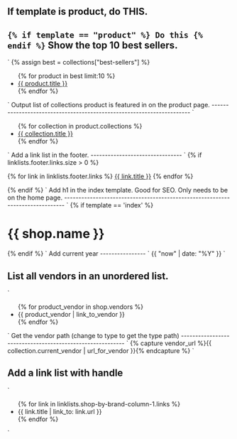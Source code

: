 If template is product, do THIS.
--------------------------------
`
{% if template == "product" %}
	Do this
{% endif %}
`
Show the top 10 best sellers.
--------------------------------
`
{% assign best = collections["best-sellers"] %}
<ul>
{% for product in best limit:10 %}
  <li><a href="{{ product.url }}">{{ product.title }}</a></li>
{% endfor %}
</ul>
`
Output list of collections product is featured in on the product page.
----------------------------------------------------------------------
`
<ul>
{% for collection in product.collections %}
    <li><a href="{{ collection.url }}">{{ collection.title }}</a></li>
{% endfor %}
</ul>
`
Add a link list in the footer.
--------------------------------
`
{% if linklists.footer.links.size > 0 %}
      <p role="navigation">
      {% for link in linklists.footer.links %}
        <a href="{{ link.url }}" title="{{ link.title }}"{% if link.active %} class="active"{% endif %}>{{ link.title }}</a>
      {% endfor %}
      </p>
{% endif %}
`
Add h1 in the index template. Good for SEO. Only needs to be on the home page.
------------------------------------------------------------------------------
`
{% if template == 'index' %}
	<h1 class="hidden">{{ shop.name }}</h1>
{% endif %}
`
Add current year
----------------
`
{{ "now" | date: "%Y" }}
`

List all vendors in an unordered list.
--------------------------------------
`
<ul>
  {% for product_vendor in shop.vendors %}
  <li>{{ product_vendor | link_to_vendor }}</li>
  {% endfor %}
</ul>
`
Get the vendor path (change to type to get the type path)
----------------------------------------------------------
`
{% capture vendor_url %}{{ collection.current_vendor | url_for_vendor }}{% endcapture %}
`

Add a link list with handle
----------------------------
`
<ul>
{% for link in linklists.shop-by-brand-column-1.links %}
   <li {% if link.active %} class="active" {% endif %} >{{ link.title | link_to: link.url }}</li>
{% endfor %}
</ul>
`
